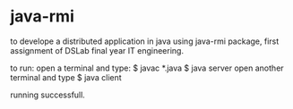 # java-rmi

to develope a distributed application in java using java-rmi package, first assignment of DSLab final year IT engineering.

to run:
open a terminal and type: 
$ javac *.java
$ java server
open another terminal and type
$ java client

running successfull.

